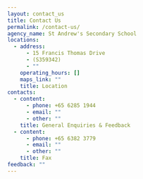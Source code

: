 ```yaml
---
layout: contact_us
title: Contact Us
permalink: /contact-us/
agency_name: St Andrew's Secondary School
locations:
  - address:
      - 15 Francis Thomas Drive
      - (S359342)
      - ""
    operating_hours: []
    maps_link: ""
    title: Location
contacts:
  - content:
      - phone: +65 6285 1944
      - email: ""
      - other: ""
    title: General Enquiries & Feedback
  - content:
      - phone: +65 6382 3779
      - email: ""
      - other: ""
    title: Fax
feedback: ""
---
```

